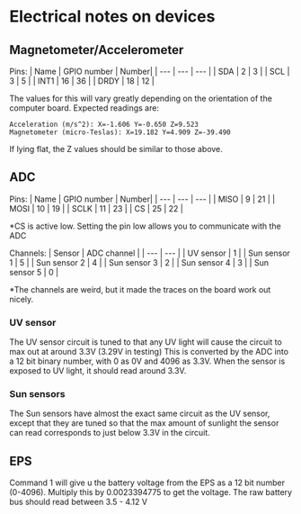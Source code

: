 # Electrical notes on devices

## Magnetometer/Accelerometer
Pins:
| Name | GPIO number | Number|
| --- | --- | --- |
| SDA | 2 | 3 |
| SCL | 3 | 5 |
| INT1 | 16 | 36 |
| DRDY | 18 | 12 |

The values for this will vary greatly depending on the orientation of the computer board.
 Expected readings are:
``` 
Acceleration (m/s^2): X=-1.606 Y=-0.650 Z=9.523
Magnetometer (micro-Teslas): X=19.182 Y=4.909 Z=-39.490
```
If lying flat, the Z values should be similar to those above.

## ADC
Pins:
| Name | GPIO number | Number|
| --- | --- | --- |
| MISO | 9 | 21 |
| MOSI | 10 | 19 |
| SCLK | 11 | 23 |
| CS | 25 | 22 |
 
*CS is active low. Setting the pin low allows you to communicate with the ADC

Channels:
| Sensor | ADC channel |
| --- | --- |
| UV sensor | 1 |
| Sun sensor 1 | 5 |
| Sun sensor 2 | 4 |
| Sun sensor 3 | 2 |
| Sun sensor 4 | 3 |
| Sun sensor 5 | 0 |

*The channels are weird, but it made the traces on the board work out nicely.

### UV sensor
The UV sensor circuit is tuned to that any UV light will cause the circuit to max out at around 3.3V (3.29V in testing) 
This is converted by the ADC into a 12 bit binary number, with 0 as 0V and 4096 as 3.3V.
When the sensor is exposed to UV light, it should read around 3.3V.

### Sun sensors
The Sun sensors have almost the exact same circuit as the UV sensor, except that they are tuned so that the max amount of sunlight the sensor can read corresponds to just below 3.3V in the circuit.

## EPS
Command 1 will give u the battery voltage from the EPS as a 12 bit number (0-4096).
Multiply this by 0.0023394775 to get the voltage.
The raw battery bus should read between 3.5 - 4.12 V



